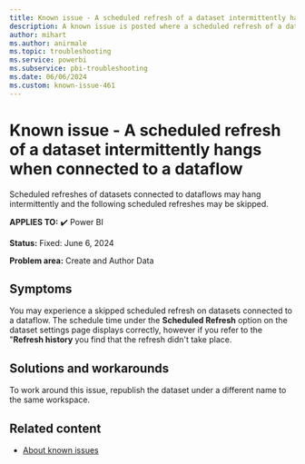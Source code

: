 ```yaml
---
title: Known issue - A scheduled refresh of a dataset intermittently hangs when connected to a dataflow
description: A known issue is posted where a scheduled refresh of a dataset intermittently hangs when connected to a dataflow.
author: mihart
ms.author: anirmale
ms.topic: troubleshooting  
ms.service: powerbi
ms.subservice: pbi-troubleshooting
ms.date: 06/06/2024
ms.custom: known-issue-461
---
```


# Known issue - A scheduled refresh of a dataset intermittently hangs when connected to a dataflow

Scheduled refreshes of datasets connected to dataflows may hang intermittently and the following scheduled refreshes may be skipped.

**APPLIES TO:** ✔️ Power BI

**Status:** Fixed: June 6, 2024

**Problem area:** Create and Author Data

## Symptoms

You may experience a skipped scheduled refresh on datasets connected to a dataflow. The schedule time under the **Scheduled Refresh** option on the dataset settings page displays correctly, however if you refer to the "**Refresh history** you find that the refresh didn't take place.

## Solutions and workarounds

To work around this issue, republish the dataset under a different name to the same workspace.

## Related content

- [About known issues](/power-bi/troubleshoot/known-issues/power-bi-known-issues)
